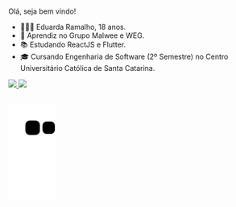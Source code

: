 ### 

Olá, seja bem vindo! 
  - 👩🏽‍💻 Eduarda Ramalho, 18 anos.
  - 🔭 Aprendiz no Grupo Malwee e WEG.
  - 📚 Estudando ReactJS e Flutter.
  - 🎓 Cursando Engenharia de Software (2º Semestre) no Centro Universitário Católica de Santa Catarina.

<div style=" align:"center">
  <a href="https://github.com/eduardaramalho">
  <img height="180em" src="https://github-readme-stats.vercel.app/api?username=eduardaramalho&show_icons=true&theme=nightowl&include_all_commits=true&count_private=true"/>
  <img height="180em" src="https://github-readme-stats.vercel.app/api/top-langs/?username=eduardaramalho&layout=compact&langs_count=7&theme=nightowl"/>
 
</div>
  
 ##


  ![Snake animation](https://github.com/eduardaramalho/eduardaramalho/blob/output/github-contribution-grid-snake.svg)

